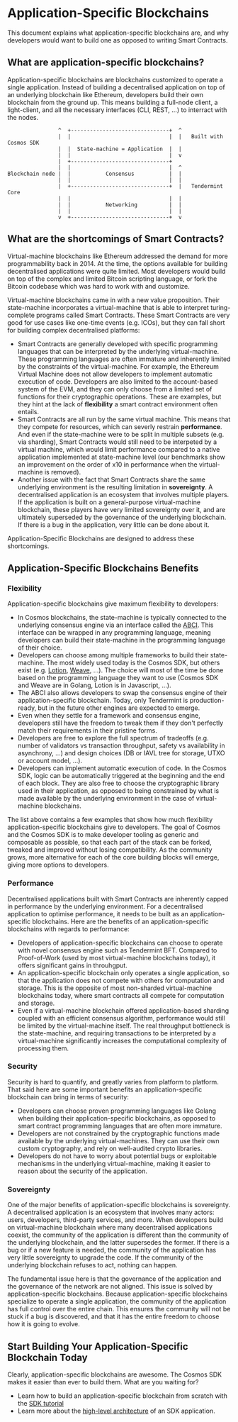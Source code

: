 # Application-Specific Blockchains 

This document explains what application-specific blockchains are, and why developers would want to build one as opposed to writing Smart Contracts.

## What are application-specific blockchains?

Application-specific blockchains are blockchains customized to operate a single application. Instead of building a decentralised application on top of an underlying blockchain like Ethereum, developers build their own blockchain from the ground up. This means building a full-node client, a light-client, and all the necessary interfaces (CLI, REST, ...) to interract with the nodes. 

```
                ^  +-------------------------------+  ^
                |  |                               |  |   Built with Cosmos SDK
                |  |  State-machine = Application  |  |
                |  |                               |  v
                |  +-------------------------------+
                |  |                               |  ^
Blockchain node |  |           Consensus           |  |
                |  |                               |  |
                |  +-------------------------------+  |   Tendermint Core
                |  |                               |  |
                |  |           Networking          |  |
                |  |                               |  |
                v  +-------------------------------+  v
```

## What are the shortcomings of Smart Contracts?

Virtual-machine blockchains like Ethereum addressed the demand for more programmability back in 2014. At the time, the options available for building decentralised applications were quite limited. Most developers would build on top of the complex and limited Bitcoin scripting language, or fork the Bitcoin codebase which was hard to work with and customize. 

Virtual-machine blockchains came in with a new value proposition. Their state-machine incorporates a virtual-machine that is able to interpret turing-complete programs called Smart Contracts. These Smart Contracts are very good for use cases like one-time events (e.g. ICOs), but they can fall short for building complex decentralised platforms:

- Smart Contracts are generally developed with specific programming languages that can be interpreted by the underlying virtual-machine. These programming languages are often immature and inherently limited by the constraints of the virtual-machine. For example, the Ethereum Virtual Machine does not allow developers to implement automatic execution of code. Developers are also limited to the account-based system of the EVM, and they can only choose from a limited set of functions for their cryptographic operations. These are examples, but they hint at the lack of **flexibility** a smart contract environment often entails. 
- Smart Contracts are all run by the same virtual machine. This means that they compete for resources, which can severly restrain **performance**. And even if the state-machine were to be split in multiple subsets (e.g. via sharding), Smart Contracts would still need to be interpeted by a virtual machine, which would limit performance compared to a native application implemented at state-machine level (our benchmarks show an improvement on the order of x10 in performance when the virtual-machine is removed).
- Another issue with the fact that Smart Contracts share the same underlying environment is the resulting limitation in **sovereignty**. A decentralised application is an ecosystem that involves multiple players. If the application is built on a general-purpose virtual-machine blockchain, these players have very limited sovereignty over it, and are ultimately superseded by the governance of the underlying blockchain. If there is a bug in the application, very little can be done about it. 

Application-Specific Blockchains are designed to address these shortcomings.

## Application-Specific Blockchains Benefits

### Flexibility

Application-specific blockchains give maximum flexibility to developers:

- In Cosmos blockchains, the state-machine is typically connected to the underlying consensus engine via an interface called the [ABCI](https://tendermint.com/docs/spec/abci/). This interface can be wrapped in any programming language, meaning developers can build their state-machine in the programming language of their choice.
- Developers can choose among multiple frameworks to build their state-machine. The most widely used today is the Cosmos SDK, but others exist (e.g. [Lotion](https://github.com/nomic-io/lotion), [Weave](https://github.com/iov-one/weave), ...). The choice will most of the time be done based on the programming language they want to use (Cosmos SDK and Weave are in Golang, Lotion is in Javascript, ...).
- The ABCI also allows developers to swap the consensus engine of their application-specific blockchain. Today, only Tendermint is production-ready, but in the future other engines are expected to emerge.
- Even when they settle for a framework and consensus engine, developers still have the freedom to tweak them if they don't perfectly match their requirements in their pristine forms. 
- Developers are free to explore the full spectrum of tradeoffs (e.g. number of validators vs transaction throughput, safety vs availability in asynchrony, ...) and design choices (DB or IAVL tree for storage, UTXO or account model, ...). 
- Developers can implement automatic execution of code. In the Cosmos SDK, logic can be automatically triggered at the beginning and the end of each block. They are also free to choose the cryptographic library used in their application, as opposed to being constrained by what is made available by the underlying environment in the case of virtual-machine blockchains. 

The list above contains a few examples that show how much flexibility application-specific blockchains give to developers. The goal of Cosmos and the Cosmos SDK is to make developer tooling as generic and composable as possible, so that each part of the stack can be forked, tweaked and improved without losing compatibility. As the community grows, more alternative for each of the core building blocks will emerge, giving more options to developers. 

### Performance

Decentralised applications built with Smart Contracts are inherently capped in performance by the underlying environment. For a decentralised application to optimise performance, it needs to be built as an application-specific blockchains. Here are the benefits of an application-specific blockchains with regards to performance:

- Developers of application-specific blockchains can choose to operate with novel consensus engine such as Tendermint BFT. Compared to Proof-of-Work (used by most virtual-machine blockchains today), it offers significant gains in throuhgput. 
- An application-specific blockchain only operates a single application, so that the application does not compete with others for computation and storage. This is the opposite of most non-sharded virtual-machine blockchains today, where smart contracts all compete for computation and storage.
- Even if a virtual-machine blockchain offered application-based sharding coupled with an efficient consensus algorithm, performance would still be limited by the virtual-machine itself. The real throughput bottleneck is the state-machine, and requiring transactions to be interpreted by a virtual-machine significantly increases the computational complexity of processing them. 

### Security 

Security is hard to quantify, and greatly varies from platform to platform. That said here are some important benefits an application-specific blockchain can bring in terms of security:

- Developers can choose proven programming languages like Golang when building their application-specific blockchains, as opposed to smart contract programming languages that are often more immature.
- Developers are not constrained by the cryptographic functions made available by the underlying virtual-machines. They can use their own custom cryptography, and rely on well-audited crypto libraries. 
- Developers do not have to worry about potential bugs or exploitable mechanisms in the underlying virtual-machine, making it easier to reason about the security of the application. 

### Sovereignty

One of the major benefits of application-specific blockchains is sovereignty. A decentralised application is an ecosystem that involves many actors: users, developers, third-party services, and more.  When developers build on virtual-machine blockchain where many decentralised applications coexist, the community of the application is different than the community of the underlying blockchain, and the latter supersedes the former. If there is a bug or if a new feature is needed, the community of the application has very little sovereignty to upgrade the code. If the community of the underlying blockchain refuses to act, nothing can happen. 

The fundamental issue here is that the governance of the application and the governance of the network are not aligned. This issue is solved by application-specific blockchains. Because application-specific blockchains specialize to operate a single application, the community of the application has full control over the entire chain. This ensures the community will not be stuck if a bug is discovered, and that it has the entire freedom to choose how it is going to evolve. 

## Start Building Your Application-Specific Blockchain Today

Clearly, application-specific blockchains are awesome. The Cosmos SDK makes it easier than ever to build them. What are you waiting for?

- Learn how to build an application-specific blockchain from scratch with the [SDK tutorial](https://cosmos.network/docs/tutorial)
- Learn more about the [high-level architecture](./sdk-app-architecture) of an SDK application.